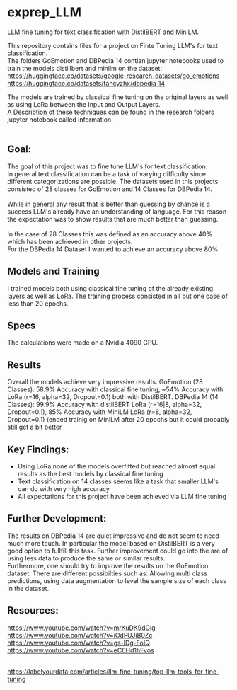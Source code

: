 # exprep_LLM
LLM fine tuning for text classification with DistilBERT and MiniLM.

This repository contains files for a project on Finte Tuning LLM's for text classification.<br>
The folders GoEmotion and DBPedia 14 contian jupyter notebooks used to train the models distillbert and minilm on the dataset:<br>
https://huggingface.co/datasets/google-research-datasets/go_emotions <br>
https://huggingface.co/datasets/fancyzhx/dbpedia_14 <br>

The models are trained by classical fine tuning on the original layers as well as using LoRa between the Input and Output Layers.<br>
A Description of these techniques can be found in the research folders jupyter notebook called information.<br><br>

## Goal:
The goal of this project was to fine tune LLM's for text classification.<br> In general text classification can be a task of varying difficulty since different categorizations are possible. The datasets used in this projects consisted of 28 classes for GoEmotion and 14 Classes for DBPedia 14.<br><br> While in general any result that is better than guessing by chance is a success LLM's already have an understanding of language. For this reason the expectation was to show results that are much better than guessing.<br><br>
In the case of 28 Classes this was defined as an accuracy above 40% which has been achieved in other projects.<br>
For the DBPedia 14 Dataset I wanted to achieve an accuracy above 80%.<br>

## Models and Training
I trained models both using classical fine tuning of the already existing layers as well as LoRa. The training process consisted in all but one case of less than 20 epochs. 

## Specs
The calculations were made on a Nvidia 4090 GPU.

## Results 
Overall the models achieve very impressive results.
GoEmotion (28 Classes): 58.9% Accuracy with classical fine tuning, ~54% Accuracy with LoRa (r=16, alpha=32, Dropout=0.1) both with DistilBERT.
DBPedia 14 (14 Classes): 99.9% Accuracy with distilBERT LoRa (r=16|8, alpha=32, Dropout=0.1), 85% Accuracy with MiniLM LoRa (r=8, alpha=32, Dropout=0.1) (ended trainig on MiniLM after 20 epochs but it could probably still get a bit better

## Key Findings:
- Using LoRa none of the models overfitted but reached almost equal results as the best models by classical fine tuning
- Text classification on 14 classes seems like a task that smaller LLM's can do with very high accuracy
- All expectations for this project have been achieved via LLM fine tuning

## Further Development:
The results on DBPedia 14 are quiet impressive and do not seem to need much more touch. In particular the model based on DistilBERT is a very good option to fullfill this task. Further improvement could go into the are of using less data to produce the same or similar results. <br>
Furthermore, one should try to improve the results on the GoEmotion dataset. There are different possibilties such as: Allowing multi class predictions, using data augmentation to level the sample size of each class in the dataset.

## Resources:
https://www.youtube.com/watch?v=mrKuDK9dGlg  <br>
https://www.youtube.com/watch?v=iOdFUJiB0Zc  <br>
https://www.youtube.com/watch?v=gs-IDg-FoIQ  <br>
https://www.youtube.com/watch?v=eC6Hd1hFvos  <br>
<br>


https://labelyourdata.com/articles/llm-fine-tuning/top-llm-tools-for-fine-tuning
